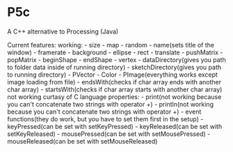 # P5c
A C++ alternative to Processing (Java)

Current features:
  working:
    - size
    - map
    - random
    - name(sets title of the window)
    - framerate
    - background
    - ellipse
    - rect
    - translate
    - pushMatrix
    - popMatrix
    - beginShape
    - endShape
    - vertex
    - dataDirectory(gives you path to folder data inside of running directory)
    - sketchDirectory(gives you path to running directory)
    - PVector
    - Color
    - PImage(everything works except image loading from file)
    - endsWith(checks if char array ends with another char array)
    - startsWith(checks if char array starts with another char array)
  not working curtasy of C language properties:
    - print(not working because you can't concatenate two strings with operator +)
    - println(not working because you can't concatenate two strings with operator +)
    - event functions(they do work, but you have to set them first in the setup)
      - keyPressed(can be set with setKeyPressed)
      - keyReleased(can be set with setKeyReleased)
      - mousePressed(can be set with setMousePressed)
      - mouseReleased(can be set with setMouseReleased)
      
      
